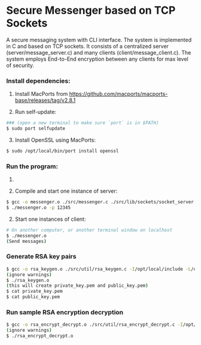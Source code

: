 # Secure Messenger based on TCP Sockets

A secure messaging system with CLI interface. The system is implemented in C and based on TCP sockets. It consists of a centralized server (server/message_server.c) and many clients (client/message_client.c). The system employs End-to-End encryption between any clients for max level of security.

### Install dependencies:

1. Install MacPorts from https://github.com/macports/macports-base/releases/tag/v2.8.1

2. Run self-update:

```bash
### (open a new terminal to make sure `port` is in $PATH)
$ sudo port selfupdate
```

3. Install OpenSSL using MacPorts:

```bash
$ sudo /opt/local/bin/port install openssl
```

### Run the program:

1. 

1. Compile and start one instance of server:
```bash
$ gcc -o messenger.o ./src/messenger.c ./src/lib/sockets/socket_server.c ./src/lib/sockets/socket_client.c
$ ./messenger.o -p 12345
```

2. Start one instances of client:
```bash
# On another computer, or another terminal window on localhost
$ ./messenger.o
(Send messages)
```

### Generate RSA key pairs

```bash
$ gcc -o rsa_keygen.o ./src/util/rsa_keygen.c -I/opt/local/include -L/opt/local/lib -lssl -lcrypto
(ignore warnings)
$ ./rsa_keygen.o
(this will create private_key.pem and public_key.pem)
$ cat private_key.pem
$ cat public_key.pem
```

### Run sample RSA encryption decryption

```bash
$ gcc -o rsa_encrypt_decrypt.o ./src/util/rsa_encrypt_decrypt.c -I/opt/local/include -L/opt/local/lib -lssl -lcrypto
(ignore warnings)
$ ./rsa_encrypt_decrypt.o
```